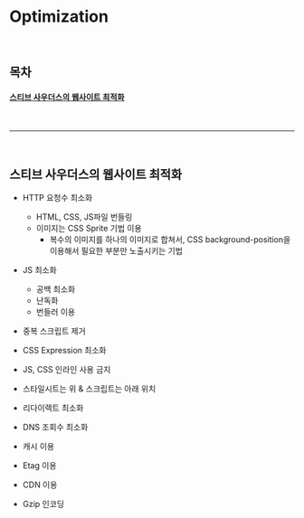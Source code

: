 # Optimization

<br>

## 목차

#### [스티브 사우더스의 웹사이트 최적화](#스티브-사우더스의-웹사이트-최적화)

<br>

---

<br>

## 스티브 사우더스의 웹사이트 최적화

- HTTP 요청수 최소화

  - HTML, CSS, JS파일 번들링
  - 이미지는 CSS Sprite 기법 이용
    - 복수의 이미지를 하나의 이미지로 합쳐서,
      CSS background-position을 이용해서 필요한 부분만 노출시키는 기법

- JS 최소화

  - 공백 최소화
  - 난독화
  - 번들러 이용

- 중복 스크립트 제거
- CSS Expression 최소화
- JS, CSS 인라인 사용 금지
- 스타일시트는 위 & 스크립트는 아래 위치
- 리다이렉트 최소화
- DNS 조회수 최소화
- 캐시 이용
- Etag 이용
- CDN 이용
- Gzip 인코딩

<br>
